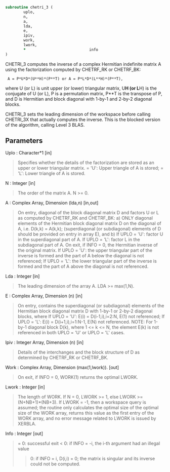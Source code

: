 ```fortran
subroutine chetri_3 (
		uplo,
		n,
		a,
		lda,
		e,
		ipiv,
		work,
		lwork,
		*                            info
)
```
 CHETRI_3 computes the inverse of a complex Hermitian indefinite
 matrix A using the factorization computed by CHETRF_RK or CHETRF_BK:

     A = P*U*D*(U**H)*(P**T) or A = P*L*D*(L**H)*(P**T),

 where U (or L) is unit upper (or lower) triangular matrix,
 U**H (or L**H) is the conjugate of U (or L), P is a permutation
 matrix, P**T is the transpose of P, and D is Hermitian and block
 diagonal with 1-by-1 and 2-by-2 diagonal blocks.

 CHETRI_3 sets the leading dimension of the workspace  before calling
 CHETRI_3X that actually computes the inverse.  This is the blocked
 version of the algorithm, calling Level 3 BLAS.

## Parameters
Uplo : Character*1 [in]
> Specifies whether the details of the factorization are
> stored as an upper or lower triangular matrix.
> = 'U':  Upper triangle of A is stored;
> = 'L':  Lower triangle of A is stored.

N : Integer [in]
> The order of the matrix A.  N >= 0.

A : Complex Array, Dimension (lda,n) [in,out]
> On entry, diagonal of the block diagonal matrix D and
> factors U or L as computed by CHETRF_RK and CHETRF_BK:
> a) ONLY diagonal elements of the Hermitian block diagonal
> matrix D on the diagonal of A, i.e. D(k,k) = A(k,k);
> (superdiagonal (or subdiagonal) elements of D
> should be provided on entry in array E), and
> b) If UPLO = 'U': factor U in the superdiagonal part of A.
> If UPLO = 'L': factor L in the subdiagonal part of A.
> On exit, if INFO = 0, the Hermitian inverse of the original
> matrix.
> If UPLO = 'U': the upper triangular part of the inverse
> is formed and the part of A below the diagonal is not
> referenced;
> If UPLO = 'L': the lower triangular part of the inverse
> is formed and the part of A above the diagonal is not
> referenced.

Lda : Integer [in]
> The leading dimension of the array A.  LDA >= max(1,N).

E : Complex Array, Dimension (n) [in]
> On entry, contains the superdiagonal (or subdiagonal)
> elements of the Hermitian block diagonal matrix D
> with 1-by-1 or 2-by-2 diagonal blocks, where
> If UPLO = 'U': E(i) = D(i-1,i),i=2:N, E(1) not referenced;
> If UPLO = 'L': E(i) = D(i+1,i),i=1:N-1, E(N) not referenced.
> NOTE: For 1-by-1 diagonal block D(k), where
> 1 <= k <= N, the element E(k) is not referenced in both
> UPLO = 'U' or UPLO = 'L' cases.

Ipiv : Integer Array, Dimension (n) [in]
> Details of the interchanges and the block structure of D
> as determined by CHETRF_RK or CHETRF_BK.

Work : Complex Array, Dimension (max(1,lwork)). [out]
> On exit, if INFO = 0, WORK(1) returns the optimal LWORK.

Lwork : Integer [in]
> The length of WORK.
> If N = 0, LWORK >= 1, else LWORK >= (N+NB+1)*(NB+3).
> If LWORK = -1, then a workspace query is assumed;
> the routine only calculates the optimal size of the optimal
> size of the WORK array, returns this value as the first
> entry of the WORK array, and no error message related to
> LWORK is issued by XERBLA.

Info : Integer [out]
> = 0: successful exit
> < 0: if INFO = -i, the i-th argument had an illegal value
> > 0: if INFO = i, D(i,i) = 0; the matrix is singular and its
> inverse could not be computed.

